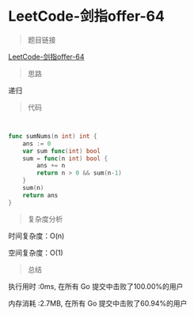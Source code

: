 # LeetCode-剑指offer-64

>题目链接

[LeetCode-剑指offer-64](https://leetcode-cn.com/problems/qiu-12n-lcof/)

> 思路

递归

>代码

```go


func sumNums(n int) int {
    ans := 0
    var sum func(int) bool
    sum = func(n int) bool {
        ans += n
        return n > 0 && sum(n-1)
    }
    sum(n)
    return ans
}

```

>复杂度分析

时间复杂度：O(n)

空间复杂度：O(1)

>总结

执行用时 :0ms, 在所有 Go 提交中击败了100.00%的用户

内存消耗 :2.7MB, 在所有 Go 提交中击败了60.94%的用户
